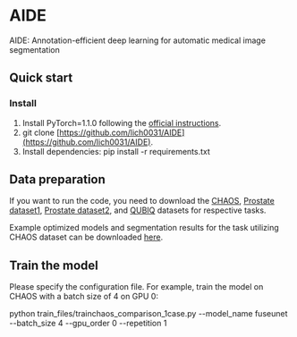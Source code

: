 # AIDE
AIDE: Annotation-efficient deep learning for automatic medical image segmentation

## Quick start
### Install
1. Install PyTorch=1.1.0 following the [official instructions](https://pytorch.org/).
2. git clone [https://github.com/lich0031/AIDE](https://github.com/lich0031/AIDE).
3. Install dependencies: pip install -r requirements.txt

## Data preparation
If you want to run the code, you need to download the [CHAOS](https://chaos.grand-challenge.org/), [Prostate dataset1](https://wiki.cancerimagingarchive.net/display/Public/NCI-ISBI+2013+Challenge+-+Automated+Segmentation+of+Prostate+Structures), [Prostate dataset2](https://promise12.grand-challenge.org/Home/), and [QUBIQ](https://qubiq.grand-challenge.org/) datasets for respective tasks.

Example optimized models and segmentation results for the task utilizing CHAOS dataset can be downloaded [here](https://onedrive.live.com/?id=D6A80DBCD21AD447%216335&cid=D6A80DBCD21AD447).

## Train the model
Please specify the configuration file.
For example, train the model on CHAOS with a batch size of 4 on GPU 0:

  python train_files/trainchaos_comparison_1case.py --model_name fuseunet --batch_size 4 --gpu_order 0 --repetition 1
